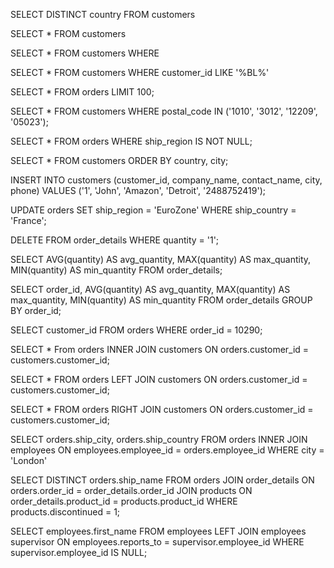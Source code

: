 SELECT DISTINCT country FROM customers

SELECT * FROM customers

SELECT * FROM customers WHERE 

SELECT * FROM customers WHERE customer_id LIKE '%BL%'

SELECT * FROM orders LIMIT 100;

SELECT * FROM customers WHERE postal_code IN ('1010', '3012', '12209', '05023');

SELECT * FROM orders WHERE ship_region IS NOT NULL;

SELECT * FROM customers ORDER BY country, city;

INSERT INTO customers (customer_id, company_name, contact_name, city, phone)
VALUES ('1', 'John', 'Amazon', 'Detroit', '2488752419');

UPDATE orders SET ship_region = 'EuroZone' WHERE ship_country = 'France';

DELETE FROM order_details WHERE quantity = '1';

SELECT AVG(quantity) AS avg_quantity, MAX(quantity) AS max_quantity, MIN(quantity) AS min_quantity
FROM order_details;

SELECT order_id, AVG(quantity) AS avg_quantity, MAX(quantity) AS max_quantity, MIN(quantity) AS min_quantity
FROM order_details GROUP BY order_id;

SELECT customer_id FROM orders WHERE order_id = 10290;

SELECT * From orders INNER JOIN customers ON orders.customer_id = customers.customer_id;

SELECT * FROM orders LEFT JOIN customers ON orders.customer_id = customers.customer_id;

SELECT * FROM orders RIGHT JOIN customers ON orders.customer_id = customers.customer_id;

SELECT orders.ship_city, orders.ship_country FROM orders 
INNER JOIN employees ON employees.employee_id = orders.employee_id 
WHERE city = 'London'

SELECT DISTINCT orders.ship_name
FROM orders
JOIN order_details ON orders.order_id = order_details.order_id
JOIN products ON order_details.product_id = products.product_id
WHERE products.discontinued = 1;

SELECT employees.first_name
FROM employees
LEFT JOIN employees supervisor ON employees.reports_to = supervisor.employee_id
WHERE supervisor.employee_id IS NULL;
